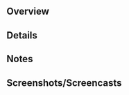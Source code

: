 ## Overview

<!-- Required - Why is this important/necessary? -->

## Details

<!-- Optional - List the key features/highlights as bullet points -->

## Notes

<!-- Optional - List additional notes/references as bullet points -->

## Screenshots/Screencasts

<!-- Optional - Provide supporting image/video -->
